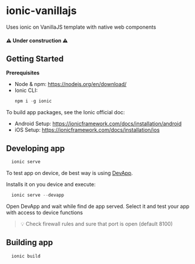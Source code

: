# ionic-vanillajs
Uses ionic on VanillaJS template with native web components

#### :warning: Under construction :warning:

## Getting Started

**Prerequisites**
* Node & npm: https://nodejs.org/en/download/
* Ionic CLI:
  ```javascript
  npm i -g ionic
  ```
To build app packages, see the Ionic official doc:
* Android Setup: https://ionicframework.com/docs/installation/android
* iOS Setup: https://ionicframework.com/docs/installation/ios 

## Developing app
```javascript
  ionic serve
```
To test app on device, de best way is using [DevApp](https://ionicframework.com/docs/appflow/devapp).

Installs it on you device and execute:
```javascript
  ionic serve --devapp
```
Open DevApp and wait while find de app served. Select it and test your app with access to device functions

> :bulb:  Check firewall rules and sure that port is open (default 8100)  

## Building app
```javascript
  ionic build
```
